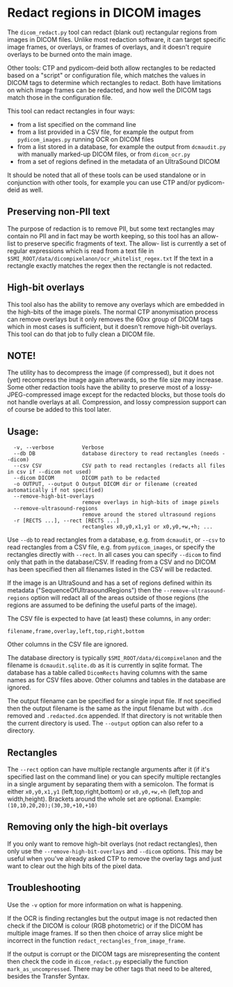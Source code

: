 # Redact regions in DICOM images

The `dicom_redact.py` tool can redact (blank out) rectangular regions
from images in DICOM files. Unlike most redaction software, it can
target specific image frames, or overlays, or frames of overlays, and
it doesn't require overlays to be burned onto the main image.

Other tools: CTP and pydicom-deid both allow rectangles to be redacted
based on a "script" or configuration file, which matches the values in
DICOM tags to determine which rectangles to redact. Both have limitations
on which image frames can be redacted, and how well the DICOM tags match
those in the configuration file.

This tool can redact rectangles in four ways:
* from a list specified on the command line
* from a list provided in a CSV file, for example the output from
 `pydicom_images.py` running OCR on DICOM files
* from a list stored in a database, for example the output from
 `dcmaudit.py` with manually marked-up DICOM files, or from `dicom_ocr.py`
* from a set of regions defined in the metadata of an UltraSound DICOM

It should be noted that all of these tools can be used standalone or
in conjunction with other tools, for example you can use CTP and/or
pydicom-deid as well.

## Preserving non-PII text

The purpose of redaction is to remove PII, but some text rectangles
may contain no PII and in fact may be worth keeping, so this tool
has an allow-list to preserve specific fragments of text. The allow-
list is currently a set of regular expressions which is read from a
text file in `$SMI_ROOT/data/dicompixelanon/ocr_whitelist_regex.txt`
If the text in a rectangle exactly matches the regex then the
rectangle is not redacted.

## High-bit overlays

This tool also has the ability to remove any overlays which are
embedded in the high-bits of the image pixels. The normal CTP anonymisation
process can remove overlays but it only removes the 60xx group of DICOM
tags which in most cases is sufficient, but it doesn't remove high-bit
overlays. This tool can do that job to fully clean a DICOM file.

## NOTE!

The utility has to decompress the image (if compressed), but it
does not (yet) recompress the image again afterwards, so the file size
may increase. Some other redaction tools have the ability to preserve
most of a lossy-JPEG-compressed image except for the redacted blocks,
but those tools do not handle overlays at all. Compression, and lossy
compression support can of course be added to this tool later.

## Usage:

```
  -v, --verbose         Verbose
  --db DB               database directory to read rectangles (needs --dicom)
  --csv CSV             CSV path to read rectangles (redacts all files in csv if --dicom not used)
  --dicom DICOM         DICOM path to be redacted
  -o OUTPUT, --output O Output DICOM dir or filename (created automatically if not specified)
  --remove-high-bit-overlays
                        remove overlays in high-bits of image pixels
  --remove-ultrasound-regions
                        remove around the stored ultrasound regions
  -r [RECTS ...], --rect [RECTS ...]
                        rectangles x0,y0,x1,y1 or x0,y0,+w,+h; ...
```

Use `--db` to read rectangles from a database, e.g. from `dcmaudit`,
or `--csv` to read rectangles from a CSV file, e.g. from `pydicom_images`,
or specify the rectangles directly with `--rect`. In all cases you can
specify `--dicom` to find only that path in the database/CSV. If reading
from a CSV and no DICOM has been specified then all filenames listed in
the CSV will be redacted.

If the image is an UltraSound and has a set of regions defined within
its metadata ("SequenceOfUltrasoundRegions") then the `--remove-ultrasound-regions`
option will redact all of the areas outside of those regions (the regions
are assumed to be defining the useful parts of the image).

The CSV file is expected to have (at least) these columns, in any order:
```
filename,frame,overlay,left,top,right,bottom
```
Other columns in the CSV file are ignored.

The database directory is typically `$SMI_ROOT/data/dicompixelanon` and the
filename is `dcmaudit.sqlite.db` as it is currently in sqlite format.
The database has a table called `DicomRects` having columns with
the same names as for CSV files above.
Other columns and tables in the database are ignored.

The output filename can be specified for a single input file.
If not specified then the output filename is the same as the input
filename but with `.dcm` removed and `.redacted.dcm` appended.
If that directory is not writable then the current directory is used.
The `--output` option can also refer to a directory.

## Rectangles

The `--rect` option can have multiple rectangle arguments after it
(if it's specified last on the command line) or you can specify multiple
rectangles in a single argument by separating them with a semicolon.
The format is either `x0,y0,x1,y1` (left,top,right,bottom) or
`x0,y0,+w,+h` (left,top and width,height). Brackets around the whole
set are optional. Example: `(10,10,20,20);(30,30,+10,+10)`

## Removing only the high-bit overlays

If you only want to remove high-bit overlays (not redact rectangles),
then only use the `--remove-high-bit-overlays` and `--dicom` options.
This may be useful when you've already asked CTP to remove the overlay
tags and just want to clear out the high bits of the pixel data.

## Troubleshooting

Use the `-v` option for more information on what is happening.

If the OCR is finding rectangles but the output image is not redacted
then check if the DICOM is colour (RGB photometric) or if the DICOM has
multiple image frames. If so then then choice of array slice might be
incorrect in the function `redact_rectangles_from_image_frame`.

If the output is corrupt or the DICOM tags are misrepresenting the content
then check the code in `dicom_redact.py` especially the function
`mark_as_uncompressed`. There may be other tags that need to be altered,
besides the Transfer Syntax.
